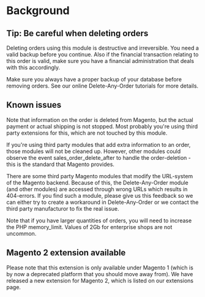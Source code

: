 # Background
## Tip: Be careful when deleting orders
Deleting orders using this module is destructive and irreversible. You need a valid backup before you continue. Also if the financial transaction relating to this order is valid, make sure you have a financial administration that deals with this accordingly.

Make sure you always have a proper backup of your database before removing orders. See our online Delete-Any-Order tutorials for more details.

## Known issues
Note that information on the order is deleted from Magento, but the actual payment or actual shipping is not stopped. Most probably you're using third party extensions for this, which are not touched by this module.

If you're using third party modules that add extra information to an order, those modules will not be cleaned up. However, other modules could observe the event sales_order_delete_after to handle the order-deletion - this is the standard that Magento provides.

There are some third party Magento modules that modify the URL-system of the Magento backend. Because of this, the Delete-Any-Order module (and other modules) are accessed through wrong URLs which results in 404-errors. If you find such a module, please give us this feedback so we can either try to create a workaround in Delete-Any-Order or we contact the third party manufacturor to fix the real issue.

Note that if you have larger quantities of orders, you will need to increase the PHP memory_limit. Values of 2Gb for enterprise shops are not uncommon.

## Magento 2 extension available
Please note that this extension is only available under Magento 1 (which is by now a deprecated platform that you should move away from). We have released a new extension for Magento 2, which is listed on our extensions page.
